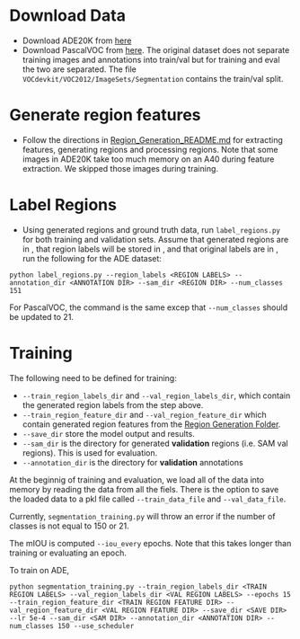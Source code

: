 # Download Data 
- Download ADE20K from [here](http://data.csail.mit.edu/places/ADEchallenge/ADEChallengeData2016.zip)
- Download PascalVOC from [here](http://host.robots.ox.ac.uk/pascal/VOC/voc2011/index.html#devkit). The original dataset does not separate training images and annotations into train/val but for training and eval the two are separated. The file `VOCdevkit/VOC2012/ImageSets/Segmentation` contains the train/val split. 
 
 # Generate region features
 - Follow the directions in [Region_Generation_README.md](../region_generation/Region_Generation_README.md) for extracting features, generating regions and processing regions. Note that some images in ADE20K take too much memory on an A40 during feature extraction. We skipped those images during training. 
 
 # Label Regions
 - Using generated regions and ground truth data, run `label_regions.py` for both training and validation sets. Assume that generated regions are in <REGION DIR>,  that region labels will be stored in <REGION LABELS>, and that original labels are in <ANNOTATION DIR>, run the following for the ADE dataset:
 ```
 python label_regions.py --region_labels <REGION LABELS> --annotation_dir <ANNOTATION DIR> --sam_dir <REGION DIR> --num_classes 151
 ```
 For PascalVOC, the command is the same excep that `--num_classes` should be updated to 21.

  # Training 
The following need to be defined for training:
- `--train_region_labels_dir` and `--val_region_labels_dir`, which contain the generated region labels from the step above.
- `--train_region_feature_dir` and `--val_region_feature_dir` which contain generated region features from the [Region Generation Folder](../region_generation/). 
- `--save_dir` store the model output and results.
- `--sam_dir` is the directory for generated **validation** regions (i.e. SAM val regions). This is used for evaluation.
- `--annotation_dir` is the directory for **validation** annotations 

At the beginnig of training and evaluation, we load all of the data into memory by reading the data from all the fiels. There is the option to save the loaded data to a pkl file called `--train_data_file` and `--val_data_file`. 

Currently, `segmentation_training.py` will throw an error if the number of classes is not equal to 150 or 21. 

The mIOU is computed `--iou_every` epochs. Note that this takes longer than training or evaluating an epoch. 

To train on ADE, 
```
python segmentation_training.py --train_region_labels_dir <TRAIN REGION LABELS> --val_region_labels_dir <VAL REGION LABELS> --epochs 15 --train_region_feature_dir <TRAIN REGION FEATURE DIR> --val_region_feature_dir <VAL REGION FEATURE DIR> --save_dir <SAVE DIR> --lr 5e-4 --sam_dir <SAM DIR> --annotation_dir <ANNOTATION DIR> --num_classes 150 --use_scheduler
```
